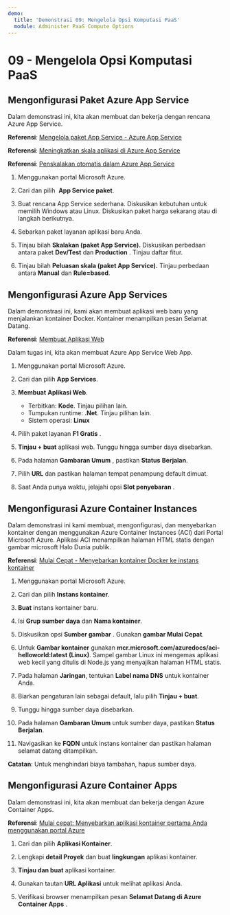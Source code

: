 ```yaml
---
demo:
  title: 'Demonstrasi 09: Mengelola Opsi Komputasi PaaS'
  module: Administer PaaS Compute Options
---
```


# 09 - Mengelola Opsi Komputasi PaaS

## Mengonfigurasi Paket Azure App Service

Dalam demonstrasi ini, kita akan membuat dan bekerja dengan rencana Azure App Service.

**Referensi**: [Mengelola paket App Service - Azure App Service](https://docs.microsoft.com/azure/app-service/app-service-plan-manage)

**Referensi**: [Meningkatkan skala aplikasi di Azure App Service](https://learn.microsoft.com/azure/app-service/manage-scale-up)

**Referensi**: [Penskalakan otomatis dalam Azure App Service](https://learn.microsoft.com/azure/app-service/manage-automatic-scaling?tabs=azure-portal)

1. Menggunakan portal Microsoft Azure. 

1. Cari dan pilih  **App Service paket**.

1. Buat rencana App Service sederhana. Diskusikan kebutuhan untuk memilih Windows atau Linux. Diskusikan paket harga sekarang atau di langkah berikutnya. 

1. Sebarkan paket layanan aplikasi baru Anda. 

1. Tinjau bilah **Skalakan (paket App Service).** Diskusikan perbedaan antara paket **Dev/Test** dan **Production** . Tinjau daftar fitur. 

1. Tinjau bilah **Peluasan skala (paket App Service).** Tinjau perbedaan antara **Manual** dan **Rule=based**. 

## Mengonfigurasi Azure App Services

Dalam demonstrasi ini, kami akan membuat aplikasi web baru yang menjalankan kontainer Docker.  Kontainer menampilkan pesan Selamat Datang.

**Referensi**: [Membuat Aplikasi Web](https://learn.microsoft.com/training/modules/host-a-web-app-with-azure-app-service/3-exercise-create-a-web-app-in-the-azure-portal?pivots=csharp)

Dalam tugas ini, kita akan membuat Azure App Service Web App.

1. Menggunakan portal Microsoft Azure. 

1. Cari dan pilih **App Services**.

1. **Membuat** **Aplikasi Web**.

    - Terbitkan: **Kode**. Tinjau pilihan lain.
    - Tumpukan runtime: **.Net**. Tinjau pilihan lain.
    - Sistem operasi: **Linux**

1. Pilih paket layanan **F1 Gratis** .

1. **Tinjau + buat** aplikasi web. Tunggu hingga sumber daya disebarkan.

1. Pada halaman **Gambaran Umum** , pastikan **Status** **Berjalan**.

1. Pilih **URL** dan pastikan halaman tempat penampung default dimuat.

1. Saat Anda punya waktu, jelajahi opsi **Slot penyebaran** .
   
## Mengonfigurasi Azure Container Instances

Dalam demonstrasi ini kami membuat, mengonfigurasi, dan menyebarkan kontainer dengan menggunakan Azure Container Instances (ACI) dari Portal Microsoft Azure. Aplikasi ACI menampilkan halaman HTML statis dengan gambar microsoft Halo Dunia publik. 

**Referensi**: [Mulai Cepat - Menyebarkan kontainer Docker ke instans kontainer](https://learn.microsoft.com/en-us/azure/container-instances/container-instances-quickstart-portal)

1. Menggunakan portal Microsoft Azure.

1. Cari dan pilih **Instans kontainer**.

1. **Buat** instans kontainer baru. 

1. Isi **Grup sumber daya** dan **Nama kontainer**. 

1. Diskusikan opsi **Sumber gambar** . Gunakan **gambar Mulai Cepat**.

1. Untuk **Gambar kontainer** gunakan **mcr.microsoft.com/azuredocs/aci-helloworld:latest (Linux)**. Sampel gambar Linux ini mengemas aplikasi web kecil yang ditulis di Node.js yang menyajikan halaman HTML statis.

1. Pada halaman **Jaringan**, tentukan **Label nama DNS** untuk kontainer Anda. 

1. Biarkan pengaturan lain sebagai default, lalu pilih **Tinjau + buat**.

1. Tunggu hingga sumber daya disebarkan.

1. Pada halaman **Gambaran Umum** untuk sumber daya, pastikan **Status** **Berjalan**.

1. Navigasikan ke **FQDN** untuk instans kontainer dan pastikan halaman selamat datang ditampilkan. 

**Catatan**: Untuk menghindari biaya tambahan, hapus sumber daya. 

## Mengonfigurasi Azure Container Apps

Dalam demonstrasi ini, kita akan membuat dan bekerja dengan Azure Container Apps. 

**Referensi**: [Mulai cepat: Menyebarkan aplikasi kontainer pertama Anda menggunakan portal Azure](https://learn.microsoft.com/azure/container-apps/quickstart-portal)

1. Cari dan pilih **Aplikasi Kontainer**.

1. Lengkapi **detail Proyek** dan buat **lingkungan** aplikasi kontainer.

1. **Tinjau dan buat** aplikasi kontainer.

1. Gunakan tautan **URL Aplikasi** untuk melihat aplikasi Anda.

1. Verifikasi browser menampilkan pesan **Selamat Datang di Azure Container Apps** . 







